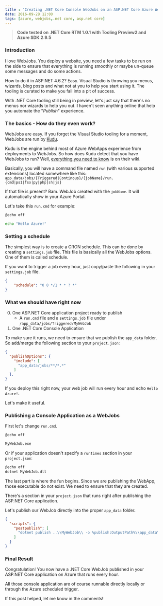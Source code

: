 ```yaml
---
title : "Creating .NET Core Console WebJobs on an ASP.NET Core Azure WebApp"
date: 2016-09-28 12:00
tags: [azure, webjobs,.net core, asp.net core]
---
```


> **Code tested on .NET Core RTM 1.0.1 with Tooling Preview2 and Azure SDK 2.9.5**

### Introduction

I love WebJobs. You deploy a website, you need a few tasks to be run on the side to ensure that everything is running smoothly or maybe un-queue some messages and do some actions.

How to do it in ASP.NET 4.6.2? Easy. Visual Studio is throwing you menus, wizards, blog posts and what not at you to help you start using it. The tooling is curated to make you fall into a pit of success.

With .NET Core tooling still being in preview, let's just say that there's no menus nor wizards to help you out. I haven't seen anything online that help you automate the "*Publish*" experience.

### The basics - How do they even work?

WebJobs are easy. If you forget the Visual Studio tooling for a moment, WebJobs are run by [Kudu][1].

Kudu is the engine behind most of Azure WebApps experience from deployments to WebJobs. So how does Kudu detect that you have WebJobs to run? Well, [everything you need to know](https://github.com/projectkudu/kudu/wiki/Web-Jobs) is on their wiki.

Basically, you will have a command file named `run` (with various supported extensions) located somewhere like this:
`app_data/jobs/{Triggered|Continous}/{jobName}/run.{cmd|ps1|fsx|py|php|sh|js}`

If that file is present? Bam. WebJob created with the `jobName`. It will automatically show in your Azure Portal.

Let's take this `run.cmd` for example:

```bash
@echo off

echo "Hello Azure!"
```

### Setting a schedule

The simplest way is to create a CRON schedule. This can be done by creating a `settings.job` file. This file is basically all the WebJobs options. One of them is called schedule.

If you want to trigger a job every hour, just copy/paste the following in your `settings.job` file.


```json
{
	"schedule": "0 0 */1 * * ? *"
}
```

### What we should have right now

0. One ASP.NET Core application project ready to publish
    * A `run.cmd` file and a `settings.job` file under `/app_data/jobs/Triggered/MyWebJob`
0. One .NET Core Console Application

To make sure it runs, we need to ensure that we publish the `app_data` folder. So add/merge the following section to your `project.json`:

```json
{
  "publishOptions": {
    "include": [
      "app_data/jobs/**/*.*"      
    ]
  },
}
```

If you deploy this right now, your web job will run every hour and echo `Hello Azure!`.

Let's make it useful.

### Publishing a Console Application as a WebJobs

First let's change `run.cmd`.
```bash
@echo off

MyWebJob.exe
```

Or if your application doesn't specify a `runtimes` section in your `project.json`:

```bash
@echo off
dotnet MyWebJob.dll
```

The last part is where the fun begins. Since we are publishing the WebApp, those executable do not exist. We need to ensure that they are created.

There's a section in your `project.json` that runs right after publishing the ASP.NET Core application.

Let's publish our WebJob directly into the proper `app_data` folder.

```json
{
  "scripts": {
    "postpublish": [
      "dotnet publish ..\\MyWebJob\\ -o %publish:OutputPath%\\app_data\\jobs\\Triggered\\MyWebJob\\"
    ]
  }
}
```

### Final Result

Congratulation! You now have a .NET Core WebJob published in your ASP.NET Core application on Azure that runs every hour.

All those console application are of course runnable directly locally or through the Azure scheduled trigger.

If this post helped, let me know in the comments!

[1]: https://github.com/projectkudu/kudu
